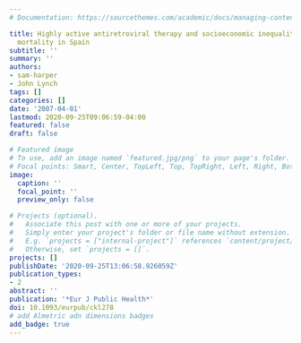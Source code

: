```yaml
---
# Documentation: https://sourcethemes.com/academic/docs/managing-content/

title: Highly active antiretroviral therapy and socioeconomic inequalities in AIDS
  mortality in Spain
subtitle: ''
summary: ''
authors:
- sam-harper
- John Lynch
tags: []
categories: []
date: '2007-04-01'
lastmod: 2020-09-25T09:06:59-04:00
featured: false
draft: false

# Featured image
# To use, add an image named `featured.jpg/png` to your page's folder.
# Focal points: Smart, Center, TopLeft, Top, TopRight, Left, Right, BottomLeft, Bottom, BottomRight.
image:
  caption: ''
  focal_point: ''
  preview_only: false

# Projects (optional).
#   Associate this post with one or more of your projects.
#   Simply enter your project's folder or file name without extension.
#   E.g. `projects = ["internal-project"]` references `content/project/deep-learning/index.md`.
#   Otherwise, set `projects = []`.
projects: []
publishDate: '2020-09-25T13:06:58.926059Z'
publication_types:
- 2
abstract: ''
publication: '*Eur J Public Health*'
doi: 10.1093/eurpub/ckl278
# add Almetric adn dimensions badges
add_badge: true
---
```

